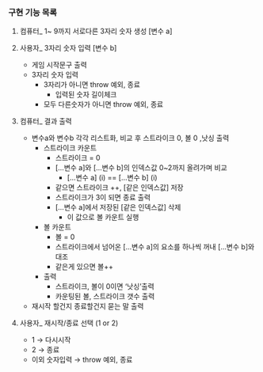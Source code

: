 ### 구현 기능 목록

1. 컴퓨터_ 1~ 9까지 서로다른 3자리 숫자 생성 [변수 a]

2. 사용자_ 3자리 숫자 입력 [변수 b]
    - 게임 시작문구 출력
    - 3자리 숫자 입력
        - 3자리가 아니면 throw 예외, 종료
            - 입력된 숫자 길이체크
        - 모두 다른숫자가 아니면 throw 예외, 종료

3. 컴퓨터_ 결과 출력
    - 변수a와 변수b 각각 리스트화, 비교 후 스트라이크 0, 볼 0 ,낫싱 출력
        - 스트라이크 카운트
            - 스트라이크 = 0
            - […변수 a]와  […변수 b]의 인덱스값 0~2까지 올려가며 비교
                - […변수 a] (i) == […변수 b] (i)
            - 같으면 스트라이크 ++, [같은 인덱스값] 저장
            - 스트라이크가 3이 되면 종료 출력
            - […변수 a]에서 저장된 [같은 인덱스값] 삭제
                - 이 값으로 볼 카운트 실행
        - 볼 카운트
            - 볼 = 0
            - 스트라이크에서 넘어온 […변수 a]의 요소를 하나씩 꺼내 […변수 b]와 대조
            - 같은게 있으면 볼++
        - 출력
            - 스트라이크, 볼이 0이면 ‘낫싱’출력
            - 카운팅된 볼, 스트라이크 갯수 출력
    - 재시작 할건지 종료할건지 묻는 말 출력

4. 사용자_ 재시작/종료 선택 (1 or 2)
    - 1 → 다시시작
    - 2 → 종료
    - 이외 숫자입력 → throw 예외, 종료